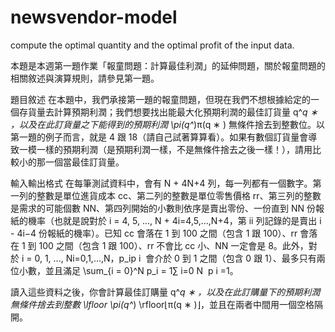 # newsvendor-model
compute the optimal quantity and the optimal profit of the input data.

本題是本週第一題作業「報童問題：計算最佳利潤」的延伸問題，關於報童問題的相關敘述與演算規則，請參見第一題。

題目敘述
在本題中，我們承接第一題的報童問題，但現在我們不想根據給定的一個存貨量去計算預期利潤；我們想要找出能最大化預期利潤的最佳訂貨量 q^*q 
∗
 ，以及在此訂貨量之下能得到的預期利潤 \pi(q^*)π(q 
∗
 ) 無條件捨去到整數位。以第一題的例子而言，就是 4 跟 18（請自己試著算算看）。如果有數個訂貨量會導致一模一樣的預期利潤（是預期利潤一樣，不是無條件捨去之後一樣！），請用比較小的那一個當最佳訂貨量。

輸入輸出格式
在每筆測試資料中，會有 N + 4N+4 列，每一列都有一個數字。第一列的整數是單位進貨成本 cc、第二列的整數是單位零售價格 rr、第三列的整數是需求的可能個數 NN、第四列開始的小數則依序是賣出零份、一份直到 NN 份報紙的機率（也就是說對於 i = 4, 5, ..., N + 4i=4,5,...,N+4，第 ii 列記錄的是賣出 i - 4i−4 份報紙的機率）。已知 cc 會落在 1 到 100 之間（包含 1 跟 100）、rr 會落在 1 到 100 之間（包含 1 跟 100）、rr 不會比 cc 小、NN 一定會是 8。此外，對於 i = 0, 1, ..., Ni=0,1,...,N，p_ip 
i
​	  會介於 0 到 1 之間（包含 0 跟 1）、最多只有兩位小數，並且滿足 \sum_{i = 0}^N p_i = 1∑ 
i=0
N
​	 p 
i
​	 =1。

讀入這些資料之後，你會計算最佳訂購量 q^*q 
∗
 ，以及在此訂購量下的預期利潤無條件捨去到整數 \lfloor \pi(q^*) \rfloor⌊π(q 
∗
 )⌋，並且在兩者中間用一個空格隔開。

